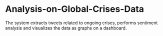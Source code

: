 # Analysis-on-Global-Crises-Data
The system extracts tweets related to ongoing crises, performs sentiment analysis and visualizes the data as graphs on a dashboard.
